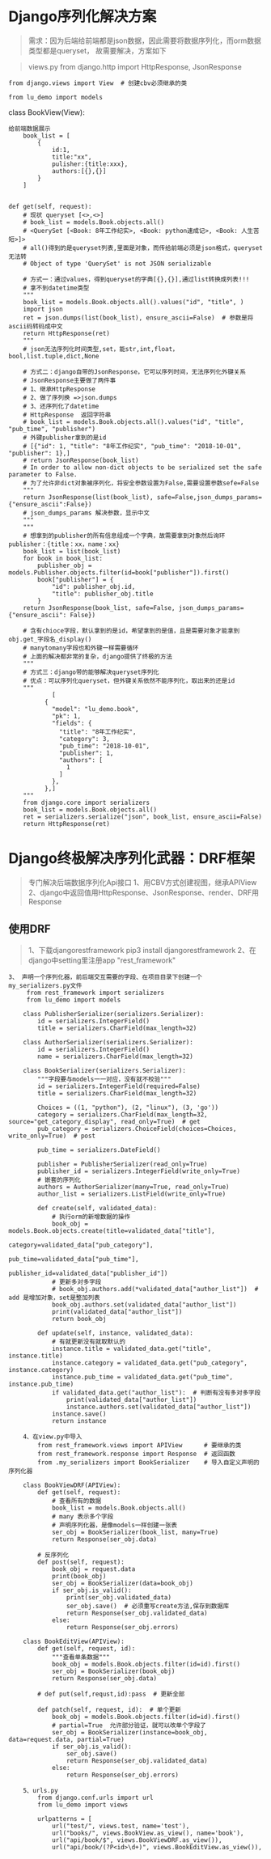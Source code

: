 # Django序列化解决方案
>需求：因为后端给前端都是json数据，因此需要将数据序列化，而orm数据类型都是queryset，
 故需要解决，方案如下

>views.py
    from django.http import HttpResponse, JsonResponse

    from django.views import View  # 创建cbv必须继承的类

    from lu_demo import models

class BookView(View):

    给前端数据展示
        book_list = [
            {
                id:1,
                title:"xx",
                pulisher:{title:xxx},
                authors:[{},{}]
            }
        ]


    def get(self, request):
        # 现状 queryset [<>,<>]
        # book_list = models.Book.objects.all()
        # <QuerySet [<Book: 8年工作纪实>, <Book: python速成记>, <Book: 人生苦短>]>
        # all()得到的是queryset列表,里面是对象，而传给前端必须是json格式，queryset无法转
        # Object of type 'QuerySet' is not JSON serializable

        # 方式一：通过values，得到queryset的字典[{},{}],通过list转换成列表!!!
        # 拿不到datetime类型
        """
        book_list = models.Book.objects.all().values("id", "title", )
        import json
        ret = json.dumps(list(book_list), ensure_ascii=False)  # 参数是将ascii码转码成中文
        return HttpResponse(ret)
        """
        # json无法序列化时间类型,set，能str,int,float，bool,list.tuple,dict,None

        # 方式二：django自带的JsonResponse，它可以序列时间，无法序列化外键关系
        # JsonResponse主要做了两件事
        # 1、继承HttpResponse
        # 2、做了序列换 =>json.dumps
        # 3、还序列化了datetime
        # HttpResponse  返回字符串
        # book_list = models.Book.objects.all().values("id", "title", "pub_time", "publisher")
        # 外键publisher拿到的是id
        # [{"id": 1, "title": "8年工作纪实", "pub_time": "2018-10-01", "publisher": 1},]
        # return JsonResponse(book_list)
        # In order to allow non-dict objects to be serialized set the safe parameter to False.
        # 为了允许非dict对象被序列化，将安全参数设置为False,需要设置参数sefe=False
        """
        return JsonResponse(list(book_list), safe=False,json_dumps_params={"ensure_ascii":False})
        # json_dumps_params 解决参数，显示中文
        """
        """
        # 想拿到的publisher的所有信息组成一个字典，故需要拿到对象然后询环publisher：{title：xx，name：xx}
        book_list = list(book_list)
        for book in book_list:
            publisher_obj = models.Publisher.objects.filter(id=book["publisher"]).first()
            book["publisher"] = {
                "id": publisher_obj.id,
                "title": publisher_obj.title
            }
        return JsonResponse(book_list, safe=False, json_dumps_params={"ensure_ascii": False})

        # 含有chioce字段，默认拿到的是id，希望拿到的是值，且是需要对象才能拿到obj.get_字段名_display()
        # manytomany字段也和外键一样需要循环
        # 上面的解决都非常的复杂，django提供了终极的方法
        """
        # 方式三：django带的能够解决queryset序列化
        # 优点：可以序列化queryset，但外键关系依然不能序列化，取出来的还是id
        """
                [
              {
                "model": "lu_demo.book",
                "pk": 1,
                "fields": {
                  "title": "8年工作纪实",
                  "category": 3,
                  "pub_time": "2018-10-01",
                  "publisher": 1,
                  "authors": [
                    1
                  ]
                },
              },]
        """
        from django.core import serializers
        book_list = models.Book.objects.all()
        ret = serializers.serialize("json", book_list, ensure_ascii=False)
        return HttpResponse(ret)

# Django终极解决序列化武器：DRF框架
>专门解决后端数据序列化Api接口
    1、用CBV方式创建视图，继承APIView
    2、django中返回值用HttpResponse、JsonResponse、render、DRF用Response

## 使用DRF
>   1、下载djangorestframework
        pip3 install djangorestframework
    2、在django中setting里注册app
        "rest_framework"

    3、 声明一个序列化器，前后端交互需要的字段、在项目目录下创建一个my_serializers.py文件
         from rest_framework import serializers
         from lu_demo import models

        class PublisherSerializer(serializers.Serializer):
            id = serializers.IntegerField()
            title = serializers.CharField(max_length=32)

        class AuthorSerializer(serializers.Serializer):
            id = serializers.IntegerField()
            name = serializers.CharField(max_length=32)

        class BookSerializer(serializers.Serializer):
            """字段要与models一一对应，没有就不校验"""
            id = serializers.IntegerField(required=False)
            title = serializers.CharField(max_length=32)

            Choices = ((1, "python"), (2, "linux"), (3, 'go'))
            category = serializers.CharField(max_length=32, source="get_category_display", read_only=True)  # get
            pub_category = serializers.ChoiceField(choices=Choices, write_only=True)  # post

            pub_time = serializers.DateField()

            publisher = PublisherSerializer(read_only=True)
            publisher_id = serializers.IntegerField(write_only=True)
            # 嵌套的序列化
            authors = AuthorSerializer(many=True, read_only=True)
            author_list = serializers.ListField(write_only=True)

            def create(self, validated_data):
                # 执行orm的新增数据的操作
                book_obj = models.Book.objects.create(title=validated_data["title"],
                                                      category=validated_data["pub_category"],
                                                      pub_time=validated_data["pub_time"],
                                                      publisher_id=validated_data["publisher_id"])
                # 更新多对多字段
                # book_obj.authors.add(*validated_data["author_list"])  # add 是增加对象，set是整加列表
                book_obj.authors.set(validated_data["author_list"])
                print(validated_data["author_list"])
                return book_obj

            def update(self, instance, validated_data):
                # 有就更新没有就取默认的
                instance.title = validated_data.get("title", instance.title)
                instance.category = validated_data.get("pub_category", instance.category)
                instance.pub_time = validated_data.get("pub_time", instance.pub_time)
                if validated_data.get("author_list"):  # 判断有没有多对多字段
                    print(validated_data["author_list"])
                    instance.authors.set(validated_data["author_list"])
                instance.save()
                return instance

        4、在view.py中导入
            from rest_framework.views import APIView      # 要继承的类
            from rest_framework.response import Response  # 返回函数
            from .my_serializers import BookSerializer    # 导入自定义声明的序列化器

        class BookViewDRF(APIView):
            def get(self, request):
                # 查看所有的数据
                book_list = models.Book.objects.all()
                # many 表示多个字段
                # 声明序列化器，是像models一样创建一张表
                ser_obj = BookSerializer(book_list, many=True)
                return Response(ser_obj.data)

            # 反序列化
            def post(self, request):
                book_obj = request.data
                print(book_obj)
                ser_obj = BookSerializer(data=book_obj)
                if ser_obj.is_valid():
                    print(ser_obj.validated_data)
                    ser_obj.save()  # 必须重写create方法,保存到数据库
                    return Response(ser_obj.validated_data)
                else:
                    return Response(ser_obj.errors)

        class BookEditView(APIView):
            def get(self, request, id):
                """查看单条数据"""
                book_obj = models.Book.objects.filter(id=id).first()
                ser_obj = BookSerializer(book_obj)
                return Response(ser_obj.data)

            # def put(self,requst,id):pass  # 更新全部

            def patch(self, request, id):  # 单个更新
                book_obj = models.Book.objects.filter(id=id).first()
                # partial=True  允许部分验证，就可以改单个字段了
                ser_obj = BookSerializer(instance=book_obj, data=request.data, partial=True)
                if ser_obj.is_valid():
                    ser_obj.save()
                    return Response(ser_obj.validated_data)
                else:
                    return Response(ser_obj.errors)

        5、urls.py
            from django.conf.urls import url
            from lu_demo import views

            urlpatterns = [
                url("test/", views.test, name='test'),
                url("books/", views.BookView.as_view(), name='book'),
                url("api/book/$", views.BookViewDRF.as_view()),
                url("api/book/(?P<id>\d+)", views.BookEditView.as_view()),


